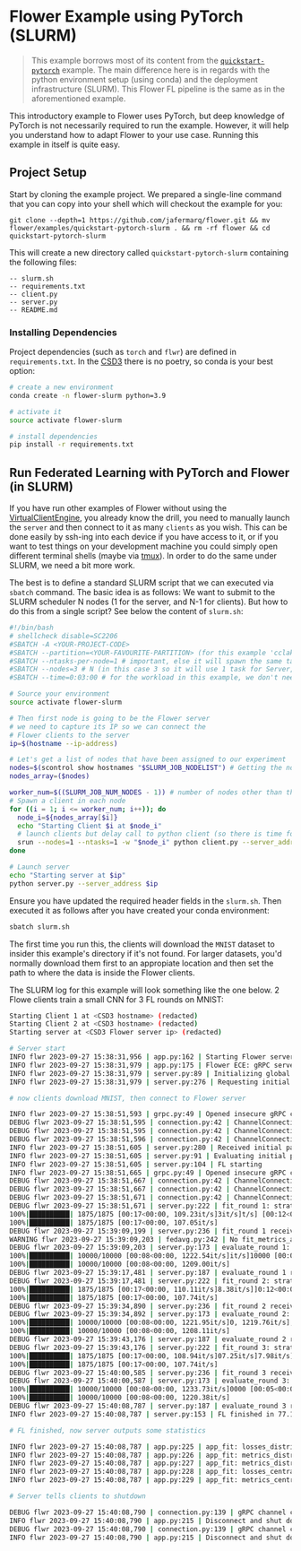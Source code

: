 # Flower Example using PyTorch (SLURM)

> This example borrows most of its content from the [`quickstart-pytorch`](https://github.com/adap/flower/tree/main/examples/quickstart-pytorch) example. The main difference here is in regards with the python environment setup (using conda) and the deployment infrastructure (SLURM). This Flower FL pipeline is the same as in the aforementioned example.

This introductory example to Flower uses PyTorch, but deep knowledge of PyTorch is not necessarily required to run the example. However, it will help you understand how to adapt Flower to your use case.
Running this example in itself is quite easy.

## Project Setup

Start by cloning the example project. We prepared a single-line command that you can copy into your shell which will checkout the example for you:

```shell
git clone --depth=1 https://github.com/jafermarq/flower.git && mv flower/examples/quickstart-pytorch-slurm . && rm -rf flower && cd quickstart-pytorch-slurm
```

This will create a new directory called `quickstart-pytorch-slurm` containing the following files:

```shell
-- slurm.sh
-- requirements.txt
-- client.py
-- server.py
-- README.md
```

### Installing Dependencies

Project dependencies (such as `torch` and `flwr`) are defined in `requirements.txt`. In the [CSD3](https://docs.hpc.cam.ac.uk/hpc/index.html) there is no poetry, so conda is your best option:

```bash
# create a new environment
conda create -n flower-slurm python=3.9

# activate it
source activate flower-slurm

# install dependencies
pip install -r requirements.txt
```


## Run Federated Learning with PyTorch and Flower (in SLURM)

If you have run other examples of Flower without using the [VirtualClientEngine](https://flower.dev/docs/framework/how-to-run-simulations.html), you already know the drill, you need to manually launch the `server` and then connect to it as many `clients` as you wish. This can be done easily by ssh-ing into each device if you have access to it, or if you want to test things on your development machine you could simply open different terminal shells (maybe via [tmux](https://github.com/tmux/tmux/wiki#welcome-to-tmux)). In order to do the same under SLURM, we need a bit more work.

The best is to define a standard SLURM script that we can executed via `sbatch` command. The basic idea is as follows: We want to submit to the SLURM scheduler N nodes (1 for the server, and N-1 for clients). But how to do this from a single script? See below the content of `slurm.sh`:

```bash
#!/bin/bash
# shellcheck disable=SC2206
#SBATCH -A <YOUR-PROJECT-CODE>
#SBATCH --partition=<YOUR-FAVOURITE-PARTITION> (for this example 'cclake' is fine)
#SBATCH --ntasks-per-node=1 # important, else it will spawn the same task N times.
#SBATCH --nodes=3 # N (in this case 3 so it will use 1 task for Server, and 2 nodes one for each client)
#SBATCH --time=0:03:00 # for the workload in this example, we don't need much time to complete it. Providing a time helps SLURM schedule your workload ahead of others (potentially -- but usually true if you have short jobs).

# Source your environment
source activate flower-slurm

# Then first node is going to be the Flower server
# we need to capture its IP so we can connect the
# Flower clients to the server
ip=$(hostname --ip-address)

# Let's get a list of nodes that have been assigned to our experiment
nodes=$(scontrol show hostnames "$SLURM_JOB_NODELIST") # Getting the node names
nodes_array=($nodes)

worker_num=$((SLURM_JOB_NUM_NODES - 1)) # number of nodes other than the server node
# Spawn a client in each node
for ((i = 1; i <= worker_num; i++)); do
  node_i=${nodes_array[$i]}
  echo "Starting Client $i at $node_i"
  # launch clients but delay call to python client (so there is time for the server to start up)
  srun --nodes=1 --ntasks=1 -w "$node_i" python client.py --server_address $ip --wait_for_server 15 &
done

# Launch server
echo "Starting server at $ip"
python server.py --server_address $ip

```

Ensure you have updated the required header fields in the `slurm.sh`. Then executed it as follows after you have created your conda environment:


```bash
sbatch slurm.sh
```

The first time you run this, the clients will download the `MNIST` dataset to insider this example's directory if it's not found. For larger datasets, you'd normally download them first to an appropiate location and then set the path to where the data is inside the Flower clients.

The SLURM log for this example will look something like the one below. 2 Flowe clients train a small CNN for 3 FL rounds on MNIST:

```bash
Starting Client 1 at <CSD3 hostname> (redacted)
Starting Client 2 at <CSD3 hostname> (redacted)
Starting server at <CSD3 Flower server ip> (redacted)

# Server start
INFO flwr 2023-09-27 15:38:31,956 | app.py:162 | Starting Flower server, config: ServerConfig(num_rounds=3, round_timeout=None)
INFO flwr 2023-09-27 15:38:31,979 | app.py:175 | Flower ECE: gRPC server running (3 rounds), SSL is disabled
INFO flwr 2023-09-27 15:38:31,979 | server.py:89 | Initializing global parameters
INFO flwr 2023-09-27 15:38:31,979 | server.py:276 | Requesting initial parameters from one random client

# now clients download MNIST, then connect to Flower server

INFO flwr 2023-09-27 15:38:51,593 | grpc.py:49 | Opened insecure gRPC connection (no certificates were passed)
DEBUG flwr 2023-09-27 15:38:51,595 | connection.py:42 | ChannelConnectivity.IDLE
DEBUG flwr 2023-09-27 15:38:51,595 | connection.py:42 | ChannelConnectivity.CONNECTING
DEBUG flwr 2023-09-27 15:38:51,596 | connection.py:42 | ChannelConnectivity.READY
INFO flwr 2023-09-27 15:38:51,605 | server.py:280 | Received initial parameters from one random client
INFO flwr 2023-09-27 15:38:51,605 | server.py:91 | Evaluating initial parameters
INFO flwr 2023-09-27 15:38:51,605 | server.py:104 | FL starting
INFO flwr 2023-09-27 15:38:51,665 | grpc.py:49 | Opened insecure gRPC connection (no certificates were passed)
DEBUG flwr 2023-09-27 15:38:51,667 | connection.py:42 | ChannelConnectivity.IDLE
DEBUG flwr 2023-09-27 15:38:51,667 | connection.py:42 | ChannelConnectivity.CONNECTING
DEBUG flwr 2023-09-27 15:38:51,671 | connection.py:42 | ChannelConnectivity.READY
DEBUG flwr 2023-09-27 15:38:51,671 | server.py:222 | fit_round 1: strategy sampled 2 clients (out of 2)
100%|██████████| 1875/1875 [00:17<00:00, 109.23it/s]3it/s]t/s] [00:12<00:04, 107.81it/s]/s]
100%|██████████| 1875/1875 [00:17<00:00, 107.05it/s]
DEBUG flwr 2023-09-27 15:39:09,199 | server.py:236 | fit_round 1 received 2 results and 0 failures
WARNING flwr 2023-09-27 15:39:09,203 | fedavg.py:242 | No fit_metrics_aggregation_fn provided
DEBUG flwr 2023-09-27 15:39:09,203 | server.py:173 | evaluate_round 1: strategy sampled 2 clients (out of 2)
100%|██████████| 10000/10000 [00:08<00:00, 1222.54it/s]it/s]10000 [00:05<00:03, 1175.97it/s]
100%|██████████| 10000/10000 [00:08<00:00, 1209.00it/s]
DEBUG flwr 2023-09-27 15:39:17,481 | server.py:187 | evaluate_round 1 received 2 results and 0 failures
DEBUG flwr 2023-09-27 15:39:17,481 | server.py:222 | fit_round 2: strategy sampled 2 clients (out of 2)
100%|██████████| 1875/1875 [00:17<00:00, 110.11it/s]8.38it/s]]0:12<00:04, 108.83it/s]1it/s]
100%|██████████| 1875/1875 [00:17<00:00, 107.74it/s]
DEBUG flwr 2023-09-27 15:39:34,890 | server.py:236 | fit_round 2 received 2 results and 0 failures
DEBUG flwr 2023-09-27 15:39:34,892 | server.py:173 | evaluate_round 2: strategy sampled 2 clients (out of 2)
100%|██████████| 10000/10000 [00:08<00:00, 1221.95it/s]0, 1219.76it/s], 1158.26it/s]
100%|██████████| 10000/10000 [00:08<00:00, 1208.11it/s]
DEBUG flwr 2023-09-27 15:39:43,176 | server.py:187 | evaluate_round 2 received 2 results and 0 failures
DEBUG flwr 2023-09-27 15:39:43,176 | server.py:222 | fit_round 3: strategy sampled 2 clients (out of 2)
100%|██████████| 1875/1875 [00:17<00:00, 108.94it/s]07.25it/s]7.98it/s]07.89it/s]
100%|██████████| 1875/1875 [00:17<00:00, 107.74it/s]
DEBUG flwr 2023-09-27 15:40:00,585 | server.py:236 | fit_round 3 received 2 results and 0 failures
DEBUG flwr 2023-09-27 15:40:00,587 | server.py:173 | evaluate_round 3: strategy sampled 2 clients (out of 2)
100%|██████████| 10000/10000 [00:08<00:00, 1233.73it/s]0000 [00:05<00:03, 1225.80it/s]
100%|██████████| 10000/10000 [00:08<00:00, 1220.38it/s]
DEBUG flwr 2023-09-27 15:40:08,787 | server.py:187 | evaluate_round 3 received 2 results and 0 failures
INFO flwr 2023-09-27 15:40:08,787 | server.py:153 | FL finished in 77.1818270306103

# FL finished, now server outputs some statistics

INFO flwr 2023-09-27 15:40:08,787 | app.py:225 | app_fit: losses_distributed [(1, 1523.18408203125), (2, 817.1888427734375), (3, 666.5919189453125)]
INFO flwr 2023-09-27 15:40:08,787 | app.py:226 | app_fit: metrics_distributed_fit {}
INFO flwr 2023-09-27 15:40:08,787 | app.py:227 | app_fit: metrics_distributed {'accuracy': [(1, 0.9557), (2, 0.9752), (3, 0.9788)]}
INFO flwr 2023-09-27 15:40:08,787 | app.py:228 | app_fit: losses_centralized []
INFO flwr 2023-09-27 15:40:08,787 | app.py:229 | app_fit: metrics_centralized {}

# Server tells clients to shutdown

DEBUG flwr 2023-09-27 15:40:08,790 | connection.py:139 | gRPC channel closed
INFO flwr 2023-09-27 15:40:08,790 | app.py:215 | Disconnect and shut down
DEBUG flwr 2023-09-27 15:40:08,790 | connection.py:139 | gRPC channel closed
INFO flwr 2023-09-27 15:40:08,790 | app.py:215 | Disconnect and shut down
```
